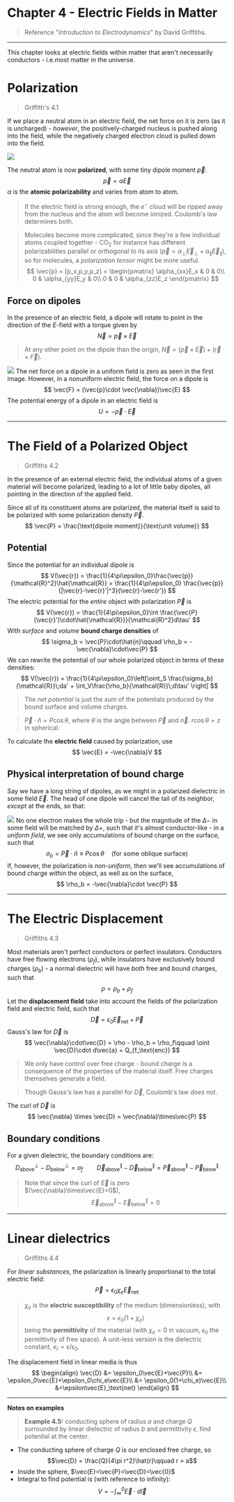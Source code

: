# Chapter 4 - Electric Fields in Matter

> Reference "*Introduction to Electrodynamics*" by David Griffiths.

---

This chapter looks at electric fields within matter that aren't necessarily conductors - i.e.most matter in the universe. 
# Polarization

> Griffith's 4.1

If we place a neutral atom in an electric field, the net force on it is zero (as it is uncharged) - *however*, the positively-charged nucleus is pushed along into the field, while the negatively charged electron cloud is pulled down into the field. 

![](images/chapter4/neutral-atom.svg)

The neutral atom is now **polarized**, with some tiny dipole moment $\vec{p}$:
$$
\vec{p} = \alpha \vec{E}
$$
$\alpha$ is the **atomic polarizability** and varies from atom to atom. 

> If the electric field is strong enough, the $e^-$ cloud will be ripped away from the nucleus and the atom will become ionized. Coulomb's law determines both.

>Molecules become more complicated, since they're a few individual atoms coupled together - CO$_2$ for instance has different polarizabilities parallel or orthogonal to its axis ($\vec{p}=\alpha_\perp \vec{E}_\perp + \alpha_\parallel \vec{E}_\parallel$), so for molecules, a *polarization tensor* might be more useful.
>$$
\vec{p} = [p_x,p_y,p_z] = \begin{pmatrix}
\alpha_{xx}E_x & 0 & 0\\
0 & \alpha_{yy}E_y & 0\\
0 & 0 & \alpha_{zz}E_z
\end{pmatrix}
$$

## Force on dipoles

In the presence of an electric field, a dipole will rotate to point in the direction of the $E$-field with a torque given by
$$
\vec{N} = \vec{p}\times \vec{E}
$$
> At any other point on the dipole than the origin, $\vec{N} = (\vec{p}\times\vec{E}) + (\vec{r}\times \vec{F})$.


![](images/chapter4/dipole-rotation.svg)
The net force on a dipole in a uniform field is zero as seen in the first image. However, in a *non*uniform electric field, the force on a dipole is
$$
\vec{F} = (\vec{p}\cdot \vec{\nabla})\vec{E}
$$
The potential energy of a dipole in an electric field is
$$
U = -\vec{p}\cdot \vec{E}
$$

---

# The Field of a Polarized Object

> Griffiths 4.2

In the presence of an external electric field, the individual atoms of a given material will become polarized, leading to a lot of little baby dipoles, all pointing in the direction of the applied field. 

Since all of its constituent atoms are polarized, the material itself is said to be polarized with some polarization density $\vec{P}$. 
$$
\vec{P} = \frac{\text{dipole moment}}{\text{unit volume}}
$$
## Potential

Since the potential for an individual dipole is 
$$
V(\vec{r}) = \frac{1}{4\pi\epsilon_0}\frac{\vec{p}}{\mathcal{R}^2}\hat{\mathcal{R}} = \frac{1}{4\pi\epsilon_0} \frac{\vec{p}}{|\vec{r}-\vec{r}'|^3}(\vec{r}-\vec{r'})
$$
The electric potential for the *entire* object with polarization $\vec{P}$ is
$$
V(\vec{r}) = \frac{1}{4\pi\epsilon_0}\int \frac{\vec{P}(\vec{r}')\cdot\hat{\mathcal{R}}}{\mathcal{R}^2}d\tau'
$$
With *surface* and *volume* **bound charge densities** of
$$
\sigma_b = \vec{P}\cdot\hat{n}\qquad \rho_b = -\vec{\nabla}\cdot\vec{P}
$$
We can rewrite the potential of our whole polarized object in terms of these densities:
$$
V(\vec{r}) = \frac{1}{4\pi\epsilon_0}\left[\oint_S \frac{\sigma_b}{\mathcal{R}}\;da' + \int_V\frac{\rho_b}{\mathcal{R}}\;d\tau' \right]
$$
> The *net potential* is just the *sum* of the potentials produced by the bound surface and volume charges. 

> $\vec{P}\cdot \hat{n} = P\cos\theta$, where $\theta$ is the angle between $\vec{P}$ and $\vec{n}$. $r\cos\theta=z$ in spherical.

To calculate the **electric field** caused by polarization, use
$$
\vec{E} = -\vec{\nabla}V
$$

## Physical interpretation of bound charge

Say we have a long string of dipoles, as we might in a polarized dielectric in some field $\vec{E}$. The head of one dipole will cancel the tail of its neighbor, *except* at the ends, so that:

![](images/chapter4/string-dipoles.svg)
No one electron makes the whole trip - but the magnitude of the $\Delta -$ in some field will be matched by $\Delta +$, such that it's almost conductor-like - in a *uniform field*, we see only accumulations of bound charge on the surface, such that
$$
\sigma_b = \vec{P}\cdot \hat{n} \equiv P\cos\theta \quad \text{(for some oblique surface)}
$$
If, however, the polarization is *non-uniform*, then we'll see accumulations of bound charge *within* the object, as well as on the surface, 
$$
\rho_b = -\vec{\nabla}\cdot \vec{P}
$$

---

# The Electric Displacement

> Griffiths 4.3

Most materials aren't perfect conductors or perfect insulators. Conductors have free flowing electrons $(\rho_f)$, while insulators have exclusively bound charges $(\rho_b)$ - a normal dielectric will have *both* free and bound charges, such that
$$
\rho = \rho_b + \rho_f
$$
Let the **displacement field** take into account the fields of the polarization field and electric field, such that
$$
\vec{D} = \epsilon_0\vec{E}_\text{net} + \vec{P}
$$
Gauss's law for $\vec{D}$ is
$$
	\vec{\nabla}\cdot\vec{D} = \rho - \rho_b = \rho_f\qquad \oint \vec{D}\cdot d\vec{a} = Q_{f_\text{enc}}
$$
> We only have control over free charge - bound charge is a consequence of the properties of the material itself. Free charges themselves generate a field. 

> Though Gauss's law has a parallel for $\vec{D}$, Coulomb's law *does not*. 

The curl of $\vec{D}$ is
$$
\vec{\nabla} \times \vec{D} = \vec{\nabla}\times\vec{P}
$$

## Boundary conditions

For a given dielectric, the boundary conditions are:
$$
	D^\perp_\text{above}-D^\perp_\text{below} = \sigma_f\qquad \vec{D}^\parallel_\text{above}-\vec{D}^\parallel_\text{below} = \vec{P}^\parallel_\text{above} -\vec{P}^\parallel_\text{beow}
$$

> Note that since the curl of $\vec{E}$ is zero $(\vec{\nabla}\times\vec{E}=0$),
> $$\vec{E}^\parallel_\text{above}-\vec{E}^\parallel_\text{below}=0$$

---

# Linear dielectrics

> Griffiths 4.4

For *linear substances*, the polarization is linearly proportional to the total electric field:
$$
\vec{P} = \epsilon_0\chi_e\vec{E}_\text{net}
$$
> $\chi_e$ is the **electric susceptibility** of the medium (dimensionless), with
> $$\epsilon = \epsilon_0(1+\chi_e)$$
> being the **permittivity** of the material (with $\chi_e=0$ in vacuum, $\epsilon_0$ the permittivity of free space). A unit-less version is the dielectric constant, $e_r = \epsilon/\epsilon_0$. 

The displacement field in linear media is thus
$$
\begin{align}
	\vec{D} &= \epsilon_0\vec{E}+\vec{P}\\
	&= \epsilon_0\vec{E}+\epsilon_0\chi_e\vec{E}\\
	&= \epsilon_0(1+\chi_e)\vec{E}\\
	&=\epsilon\vec{E}_\text{net}
\end{align}
$$

---

**Notes on examples**

> **Example 4.5:** conducting sphere of radius $a$ and charge $Q$ surrounded by linear dielectric of radius $b$ and permittivity $\epsilon$, find potential at the center.

- The conducting sphere of charge $Q$ is our enclosed free charge, so
$$\vec{D} = \frac{Q}{4\pi r^2}\hat{r}\qquad r > a$$
- Inside the sphere, $\vec{E}=\vec{P}=\vec{D}=\vec{0}$
- Integral to find potential is (with reference to infinity):
$$
	V = -\int_\infty^0 \vec{E}\cdot d\vec{l}
$$
